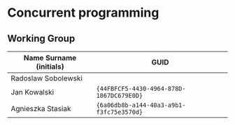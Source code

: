 # Concurrent programming

## Working Group

| Name Surname (initials) | GUID                                     |
| ----------------------- | ---------------------------------------- |
| Radoslaw Sobolewski     |  |
| Jan Kowalski            | `{44FBFCF5-4430-4964-878D-1867DC679E0D}` |
| Agnieszka Stasiak       | `{6a06db8b-a144-40a3-a9b1-f3fc75e3570d}` |
